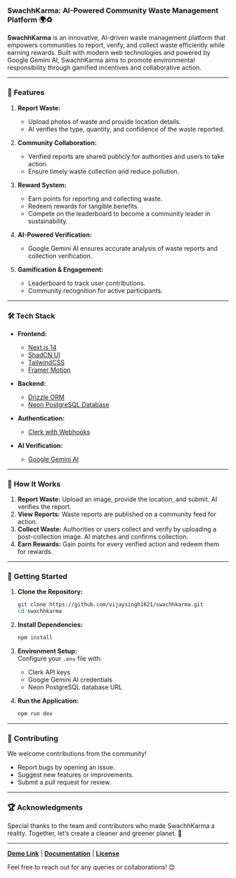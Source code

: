 
### SwachhKarma: AI-Powered Community Waste Management Platform 🌍♻️

**SwachhKarma** is an innovative, AI-driven waste management platform that empowers communities to report, verify, and collect waste efficiently while earning rewards. Built with modern web technologies and powered by Google Gemini AI, SwachhKarma aims to promote environmental responsibility through gamified incentives and collaborative action.  

---

### 🚀 **Features**  
1. **Report Waste:**  
   - Upload photos of waste and provide location details.  
   - AI verifies the type, quantity, and confidence of the waste reported.  

2. **Community Collaboration:**  
   - Verified reports are shared publicly for authorities and users to take action.  
   - Ensure timely waste collection and reduce pollution.  

3. **Reward System:**  
   - Earn points for reporting and collecting waste.  
   - Redeem rewards for tangible benefits.  
   - Compete on the leaderboard to become a community leader in sustainability.  

4. **AI-Powered Verification:**  
   - Google Gemini AI ensures accurate analysis of waste reports and collection verification.  

5. **Gamification & Engagement:**  
   - Leaderboard to track user contributions.  
   - Community recognition for active participants.  

---

### 🛠️ **Tech Stack**  
- **Frontend:**  
  - [Next.js 14](https://nextjs.org/)  
  - [ShadCN UI](https://shadcn.dev/)  
  - [TailwindCSS](https://tailwindcss.com/)  
  - [Framer Motion](https://www.framer.com/motion/)  

- **Backend:**  
  - [Drizzle ORM](https://orm.drizzle.team/)  
  - [Neon PostgreSQL Database](https://neon.tech/)  

- **Authentication:**  
  - [Clerk with Webhooks](https://clerk.dev/)  

- **AI Verification:**  
  - [Google Gemini AI](https://ai.google.dev/)  

---

### 📖 **How It Works**  
1. **Report Waste:** Upload an image, provide the location, and submit. AI verifies the report.  
2. **View Reports:** Waste reports are published on a community feed for action.  
3. **Collect Waste:** Authorities or users collect and verify by uploading a post-collection image. AI matches and confirms collection.  
4. **Earn Rewards:** Gain points for every verified action and redeem them for rewards.  

---

### 🌟 **Getting Started**  

1. **Clone the Repository:**  
   ```bash
   git clone https://github.com/vijaysingh1621/swachhkarma.git
   cd swachhkarma
   ```  

2. **Install Dependencies:**  
   ```bash
   npm install
   ```  

3. **Environment Setup:**  
   Configure your `.env` file with:  
   - Clerk API keys  
   - Google Gemini AI credentials  
   - Neon PostgreSQL database URL  

4. **Run the Application:**  
   ```bash
   npm run dev
   ```  

---

### 🎯 **Contributing**  
We welcome contributions from the community!  
- Report bugs by opening an issue.  
- Suggest new features or improvements.  
- Submit a pull request for review.  

---

### 🏆 **Acknowledgments**  
Special thanks to the team and contributors who made SwachhKarma a reality. Together, let’s create a cleaner and greener planet. 🌱  

---

**[Demo Link](#)** | **[Documentation](#)** | **[License](#)**  

Feel free to reach out for any queries or collaborations! 😊
